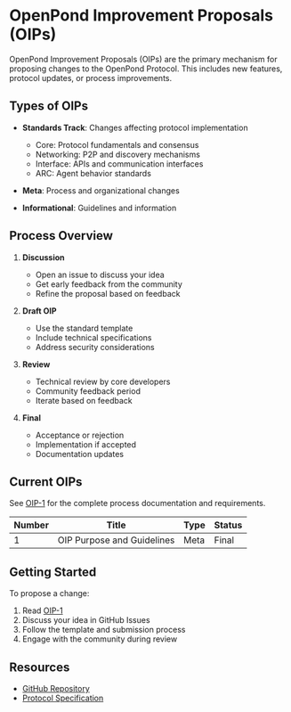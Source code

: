 # OpenPond Improvement Proposals (OIPs)

OpenPond Improvement Proposals (OIPs) are the primary mechanism for proposing changes to the OpenPond Protocol. This includes new features, protocol updates, or process improvements.

## Types of OIPs

- **Standards Track**: Changes affecting protocol implementation

  - Core: Protocol fundamentals and consensus
  - Networking: P2P and discovery mechanisms
  - Interface: APIs and communication interfaces
  - ARC: Agent behavior standards

- **Meta**: Process and organizational changes
- **Informational**: Guidelines and information

## Process Overview

1. **Discussion**

   - Open an issue to discuss your idea
   - Get early feedback from the community
   - Refine the proposal based on feedback

2. **Draft OIP**

   - Use the standard template
   - Include technical specifications
   - Address security considerations

3. **Review**

   - Technical review by core developers
   - Community feedback period
   - Iterate based on feedback

4. **Final**
   - Acceptance or rejection
   - Implementation if accepted
   - Documentation updates

## Current OIPs

See [OIP-1](./proposals/oip-1) for the complete process documentation and requirements.

| Number | Title                      | Type | Status |
| ------ | -------------------------- | ---- | ------ |
| 1      | OIP Purpose and Guidelines | Meta | Final  |

## Getting Started

To propose a change:

1. Read [OIP-1](./proposals/oip-1)
2. Discuss your idea in GitHub Issues
3. Follow the template and submission process
4. Engage with the community during review

## Resources

- [GitHub Repository](https://github.com/duckailabs/protocol)
- [Protocol Specification](/)
